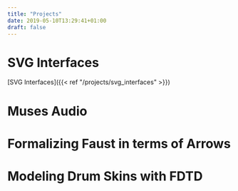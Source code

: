 ```yaml
---
title: "Projects"
date: 2019-05-10T13:29:41+01:00
draft: false
---
```


# SVG Interfaces

[SVG Interfaces]({{< ref "/projects/svg_interfaces" >}})


# Muses Audio

# Formalizing Faust in terms of Arrows

# Modeling Drum Skins with FDTD 


